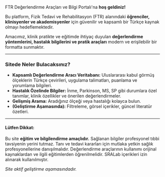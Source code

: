 FTR Değerlendirme Araçları ve Bilgi Portalı'na **hoş geldiniz!**

Bu platform, Fizik Tedavi ve Rehabilitasyon (FTR) alanındaki **öğrenciler, klinisyenler ve akademisyenler** için güvenilir ve kapsamlı bir Türkçe kaynak olmayı hedeflemektedir.

Amacımız, klinik pratikte ve eğitimde ihtiyaç duyulan **değerlendirme yöntemlerini, hastalık bilgilerini ve pratik araçları** modern ve erişilebilir bir formatta sunmaktır.

---

### Sitede Neler Bulacaksınız?

- **Kapsamlı Değerlendirme Aracı Veritabanı:** Uluslararası kabul görmüş ölçeklerin Türkçe çevirileri, uygulama talimatları, puanlama ve yorumlama bilgileri.
- **Hastalık Özelinde Bilgiler:** İnme, Parkinson, MS, SP gibi durumlara özel tanımlar, klinik özellikler ve önerilen değerlendirmeler.
- **Gelişmiş Arama:** Aradığınız ölçeği veya hastalığı kolayca bulun.
- **(Geliştirme Aşamasında):** Filtreleme, görsel içerikler, güncel literatür özetleri.

---

#### Lütfen Dikkat:

Bu site **eğitim ve bilgilendirme amaçlıdır.** Sağlanan bilgiler profesyonel tıbbi tavsiyenin yerini tutmaz. Tanı ve tedavi kararları için mutlaka yetkin sağlık profesyonellerine danışılmalıdır. Değerlendirme araçlarının kullanımı orijinal kaynaklardan ve ilgili eğitimlerden öğrenilmelidir. SRALab içerikleri izin alınarak kullanılmıştır.

*Site aktif geliştirme aşamasındadır.*
